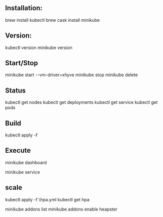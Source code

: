 ## Installation:
brew install kubectl
brew cask install minikube

## Version:
kubectl version
minikube version

## Start/Stop
minikube start --vm-driver=xhyve
minikube stop
minikube delete

## Status
kubectl get nodes
kubectl get deployments
kubectl get service
kubectl get pods

## Build
kubectl apply -f <foldername>


## Execute
minikube dashboard

minikube service <servicename>

## scale
kubectl apply -f <foldername>\hpa.yml
kubectl get hpa

minikube addons list
minikube addons enable heapster

